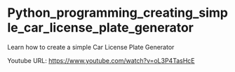 # Python_programming_creating_simple_car_license_plate_generator
Learn how to create a simple Car License Plate Generator 

Youtube URL:
https://www.youtube.com/watch?v=oL3P4TasHcE
